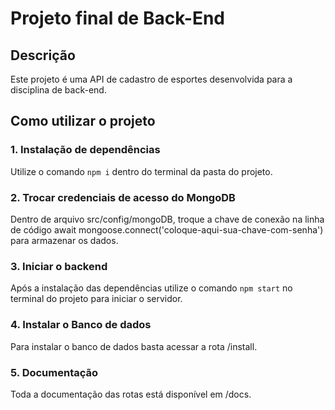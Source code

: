 # Projeto final de Back-End

## Descrição

Este projeto é uma API de cadastro de esportes desenvolvida para a disciplina de back-end.


## Como utilizar o projeto

### 1. Instalação de dependências
Utilize o comando `npm i` dentro do terminal da pasta do projeto.

### 2. Trocar credenciais de acesso do MongoDB
Dentro de arquivo src/config/mongoDB, troque a chave de conexão na linha de código await mongoose.connect('coloque-aqui-sua-chave-com-senha') para armazenar os dados.

### 3. Iniciar o backend
Após a instalação das dependências utilize o comando `npm start` no terminal do projeto para iniciar o servidor.

### 4. Instalar o Banco de dados
Para instalar o banco de dados basta acessar a rota /install.

### 5. Documentação
Toda a documentação das rotas está disponível em /docs.